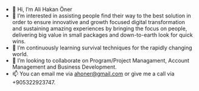 - 👋 Hi, I’m Ali Hakan Öner
- 👀 I’m interested in assisting people find their way to the best solution in order to ensure innovative and growth focused digital transformation and sustaining amazing experiences by bringing the focus on people, delivering big value in small packages and down-to-earth look for quick wins. 
- 🌱 I’m continuously learning survival techniques for the rapidly changing world.
- 💞️ I’m looking to collaborate on Program/Project Managament, Account Management and Business Development.
- 📫 You can email me via ahoner@gmail.com or give me a call via +905322923747.

<!---
ahoner/ahoner is a ✨ special ✨ repository because its `WHOAMI.md` (this file) appears on your GitHub profile.
You can click the Preview link to take a look at your changes.
--->
